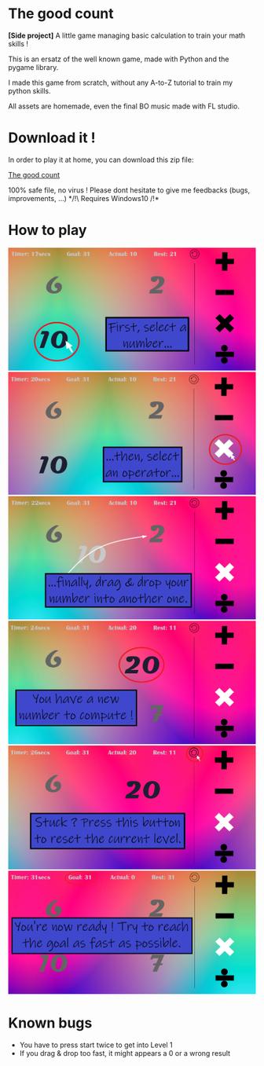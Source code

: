 # The good count

**[Side project]** A little game managing basic calculation to train your math skills !

This is an ersatz of the well known game, made with Python and the pygame library.

I made this game from scratch, without any A-to-Z tutorial to train my python skills.

All assets are homemade, even the final BO music made with FL studio.

# Download it !

In order to play it at home, you can download this zip file:

[The good count](https://github.com/Zararthustra/The_good_count/raw/main/The_good_count_folder.zip)

100% safe file, no virus !
Please dont hesitate to give me feedbacks (bugs, improvements, ...)
*/!\ Requires Windows10 /!\*

# How to play

![alt text](https://github.com/Zararthustra/Maka/blob/main/assets/first_tuto.png)
![alt text](https://github.com/Zararthustra/Maka/blob/main/assets/second_tuto.png)
![alt text](https://github.com/Zararthustra/Maka/blob/main/assets/third_tuto.png)
![alt text](https://github.com/Zararthustra/Maka/blob/main/assets/fourth_tuto.png)
![alt text](https://github.com/Zararthustra/Maka/blob/main/assets/fifth_tuto.png)
![alt text](https://github.com/Zararthustra/Maka/blob/main/assets/sixth_tuto.png)

# Known bugs

- You have to press start twice to get into Level 1
- If you drag & drop too fast, it might appears a 0 or a wrong result
